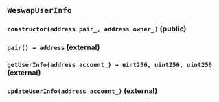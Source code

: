 ## `WeswapUserInfo`






### `constructor(address pair_, address owner_)` (public)





### `pair() → address` (external)





### `getUserInfo(address account_) → uint256, uint256, uint256` (external)





### `updateUserInfo(address account_)` (external)






